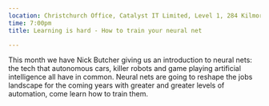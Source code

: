 ```yaml
---
location: Christchurch Office, Catalyst IT Limited, Level 1, 284 Kilmore St, Christchurch
time: 7:00pm
title: Learning is hard - How to train your neural net

---
```


This month we have Nick Butcher giving us an introduction to neural nets: the tech that autonomous cars, killer robots and game playing artificial intelligence all have in common. Neural nets are going to reshape the jobs landscape for the coming years with greater and greater levels of automation, come learn how to train them.
